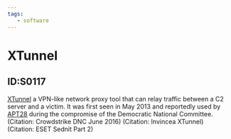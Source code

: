 ```yaml
---
tags:
   - software
---
```

# XTunnel
## ID:S0117
[XTunnel](software/S0117) a VPN-like network proxy tool that can relay traffic between a C2 server and a victim. It was first seen in May 2013 and reportedly used by [APT28](groups/G0007) during the compromise of the Democratic National Committee. (Citation: Crowdstrike DNC June 2016) (Citation: Invincea XTunnel) (Citation: ESET Sednit Part 2)
